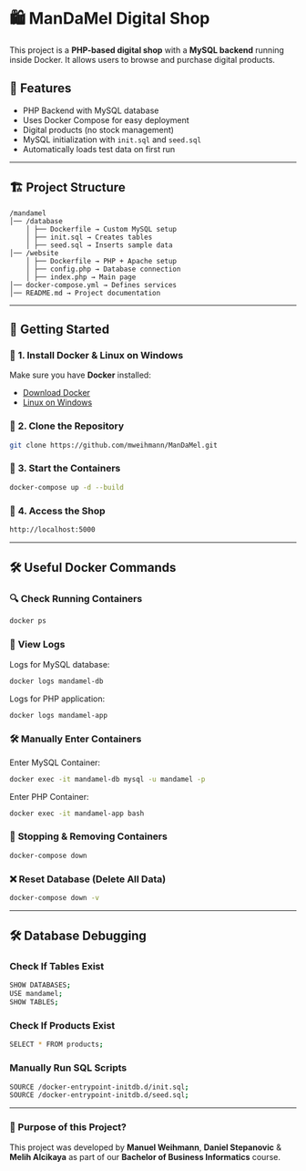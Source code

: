 # 🛍️ ManDaMel Digital Shop

This project is a **PHP-based digital shop** with a **MySQL backend** running inside Docker. It allows users to browse and purchase digital products.

## 📌 Features
- PHP Backend with MySQL database
- Uses Docker Compose for easy deployment
- Digital products (no stock management)
- MySQL initialization with `init.sql` and `seed.sql`
- Automatically loads test data on first run

---

## 🏗️ **Project Structure**

```
/mandamel
│── /database
    │ ├── Dockerfile → Custom MySQL setup
    │ ├── init.sql → Creates tables
    │ ├── seed.sql → Inserts sample data
│── /website
    │ ├── Dockerfile → PHP + Apache setup
    │ ├── config.php → Database connection
    │ ├── index.php → Main page
│── docker-compose.yml → Defines services
│── README.md → Project documentation
```
---

## 🚀 **Getting Started**

### 🔹 **1. Install Docker & Linux on Windows**
Make sure you have **Docker** installed:
- [Download Docker](https://www.docker.com/get-started)
- [Linux on Windows](https://learn.microsoft.com/de-de/windows/wsl/install)


### 🔹 **2. Clone the Repository**
```sh
git clone https://github.com/mweihmann/ManDaMel.git
```

### 🔹 **3. Start the Containers**
```sh
docker-compose up -d --build
```

### 🔹 **4. Access the Shop**
```sh
http://localhost:5000
```

---


## 🛠️ **Useful Docker Commands**

### 🔍 **Check Running Containers**
```sh
docker ps
```

### 📜 **View Logs**
Logs for MySQL database:
```sh
docker logs mandamel-db
```

Logs for PHP application:
```sh
docker logs mandamel-app
```


### 🛠️ **Manually Enter Containers**
Enter MySQL Container:
```sh
docker exec -it mandamel-db mysql -u mandamel -p
```

Enter PHP Container:
```sh
docker exec -it mandamel-app bash
```

### 🛑 **Stopping & Removing Containers**
```sh
docker-compose down
```

### ❌ **Reset Database (Delete All Data)**
```sh
docker-compose down -v
```

---


## 🛠️ Database Debugging ##

### **Check If Tables Exist**
```sh
SHOW DATABASES;
USE mandamel;
SHOW TABLES;
```

### **Check If Products Exist**
```sh
SELECT * FROM products;
```

### **Manually Run SQL Scripts**
```sh
SOURCE /docker-entrypoint-initdb.d/init.sql;
SOURCE /docker-entrypoint-initdb.d/seed.sql;
```



---

### **🚀 Purpose of this Project?**
This project was developed by **Manuel Weihmann**, **Daniel Stepanovic** & **Melih Alcikaya** as part of our **Bachelor of Business Informatics** course.
